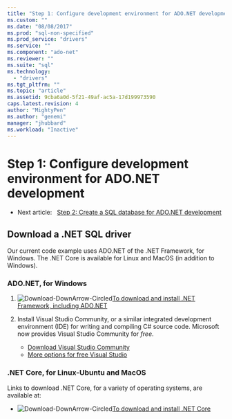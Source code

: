 ```yaml
---
title: "Step 1: Configure development environment for ADO.NET development | Microsoft Docs"
ms.custom: ""
ms.date: "08/08/2017"
ms.prod: "sql-non-specified"
ms.prod_service: "drivers"
ms.service: ""
ms.component: "ado-net"
ms.reviewer: ""
ms.suite: "sql"
ms.technology: 
  - "drivers"
ms.tgt_pltfrm: ""
ms.topic: "article"
ms.assetid: 9cba6a0d-5f21-49af-ac5a-17d199973590
caps.latest.revision: 4
author: "MightyPen"
ms.author: "genemi"
manager: "jhubbard"
ms.workload: "Inactive"
---
```

# Step 1: Configure development environment for ADO.NET development

- Next article:&nbsp;&nbsp;&nbsp;[Step 2: Create a SQL database for ADO.NET development](step-2-create-a-sql-database-for-ado-net-development.md)  

## Download a .NET SQL driver

Our current code example uses ADO.NET of the .NET Framework, for Windows. The .NET Core is available for Linux and MacOS (in addition to Windows).

### ADO.NET, for Windows

1. ![Download-DownArrow-Circled](../../ssdt/media/download.png)[To download and install .NET Framework, including ADO.NET](../sql-connection-libraries.md#anchor-20-drivers-relational-access)

2. Install Visual Studio Community, or a similar integrated development environment (IDE) for writing and compiling C# source code. Microsoft now provides Visual Studio Community for *free*.  
    - [Download Visual Studio Community](http://www.visualstudio.com/products/visual-studio-community-vs)  
    - [More options for free Visual Studio](http://www.visualstudio.com/products/free-developer-offers-vs.aspx)  


### .NET Core, for Linux-Ubuntu and MacOS

Links to download .NET Core, for a variety of operating systems, are available at:

- ![Download-DownArrow-Circled](../../ssdt/media/download.png)[To download and install .NET Core](../sql-connection-libraries.md#anchor-20-drivers-relational-access)
